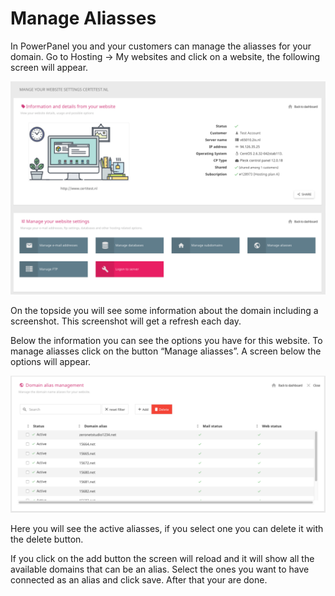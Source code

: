 # Manage Aliasses

In PowerPanel you and your customers can manage the aliasses for your domain.
Go to Hosting -> My websites and click on a website, the following screen will appear.

![website detail](/images/website_detail.png)

On the topside you will see some information about the domain including a screenshot. This screenshot will get a refresh each day.

Below the information you can see the options you have for this website. To manage aliasses click on the button “Manage aliasses”. A screen below the options will appear.

![alias management](/images/alias_management.png)

Here you will see the active aliasses, if you select one you can delete it with the delete button.

If you click on the add button the screen will reload and it will show all the available domains that can be an alias.
Select the ones you want to have connected as an alias and click save. After that your are done.
